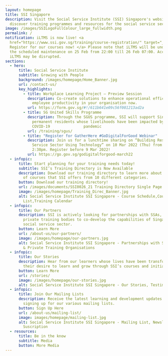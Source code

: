 ```yaml
---
layout: homepage
title: SSI Singapore
description: Visit the Social Service Institute (SSI) Singapore's website and
  discover training programmes and resources for the social service sector.
image: /images/SSILogoFullColour_large_fullwidth.png
permalink: /
notification: iLTMS is now live! <a
  href="https://www.ssi.gov.sg/training/course-registration/" target="_blank">
  Register for our courses now! </a> Please note that iLTMS will be undergoing
  the scheduled maintenance on 25 Feb from 22:00 till 26 Feb 07:00. Access to
  iLTMS may be disrupted.
sections:
  - hero:
      title: Social Service Institute
      subtitle: Growing with People
      background: /images/homepage/Home_Banner.jpg
      url: /contact-us/
      key_highlights:
        - title: Workplace Learning Project – Preview Session
          description: Co-create solutions to enhance operational efficiency and improve
            employee productivity in your organisation now.
          url: https://form.gov.sg/#!/611b641e09c56f001213ad2a
        - title: SG United Skills Programme
          description: Through the SGUS programme, SSI will support Singaporeans and
            permanent residents whose livelihoods have been impacted by the
            COVID-19               pandemic
          url: /training/sgus/
        - title: "Register for GatherHere #GoDigitalForGood Webinar"
          description: Join us for a lunchtime sharing on “Building Resilience in Social
            Service Sector Using Technology” on 10 Mar 2022 (Thu) from 1 –
            2:30pm. Register before 9 Mar 2022!
          url: https://go.gov.sg/godigitalforgood-march22
  - infopic:
      title: Start planning for your training needs today!
      subtitle: SSI’s Training Directory is Now Available
      description: Download our training directory to learn more about the broad range
        of courses that SSI offers from 10 different categories.
      button: Download our training directory!
      url: /images/documents/SSI0026_21 Training Directory Single Page.pdf
      image: /images/homepage/Training_Direc_Banner.jpg
      alt: Social Service Institute SSI Singapore - Course Schedule,Course
        List,Training Calendar
  - infopic:
      title: Our Partners
      description: SSI is actively looking for partnerships with SSAs, NPOs, IHLs and
        private training bodies to co-develop the capabilities of Singapore’s
        social service sector.
      button: Learn More
      url: /about-us/our-partners/
      image: /images/homepage/our-partners.jpg
      alt: Social Service Institute SSI Singapore - Partnerships with SSAs, NPOs, IHLs
        & Private Training Organisations
  - infopic:
      title: Our Stories
      description: Hear from our learners whose lives have been transformed through
        their desire to learn and grow through SSI’s courses and initiatives.
      button: Learn More
      url: /stories/
      image: /images/homepage/our-stories.jpg
      alt: Social Service Institute SSI Singapore - Our Stories, Testimonials
  - infopic:
      title: Join Our Mailing Lists
      description: Receive the latest learning and development updates from SSI by
        signing up for our various mailing lists.
      button: Sign Up Here
      url: /about-us/mailing-list/
      image: images/homepage/mailing-list.jpg
      alt: Social Service Institute SSI Singapore - Mailing List, Newsletter
        Suscription
  - resources:
      title: Be in the know
      subtitle: Media
      button: More Media
---
```

